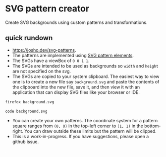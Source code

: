 # SVG pattern creator

Create SVG backgrounds using custom patterns and transformations.

## quick rundown

- https://josho.dev/svg-patterns.
- The patterns are implemented using [SVG pattern elements](https://developer.mozilla.org/en-US/docs/Web/SVG/Tutorial/Patterns).
- The SVGs have a viewBox of `0 0 1 1`.
- The SVGs are intended to be used as backgrounds so `width` and `height` are not specified on the svg.
- The SVGs are copied to your system clipboard. The easiest way to view one is to create a new file say `background.svg` and paste the contents of the clipboard into the new file, save it, and then view it with an application that can display SVG files like your browser or IDE.

```console
firefox background.svg
```

```console
code background.svg
```

- You can create your own patterns. The coordinate system for a pattern square ranges from `(0, 0)` in the top-left corner to `(1, 1)` in the bottom-right. You can draw outside these limits but the pattern will be clipped.
- This is a work-in-progress. If you have suggestions, please open a github issue.

![polkadots pattern](./static/examples/polkadots.svg)
![waves pattern](./static/examples/waves.svg)
